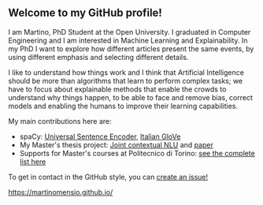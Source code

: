 ## Welcome to my GitHub profile!

I am Martino, PhD Student at the Open University. I graduated in Computer Engineering and I am interested in Machine Learning and Explainability.
In my PhD I want to explore how different articles present the same events, by using different emphasis and selecting different details. 

I like to understand how things work and I think that Artificial Intelligence should be more than algorithms that learn to perform complex tasks; we have to focus about explainable methods that enable the crowds to understand why things happen, to be able to face and remove bias, correct models and enabling the humans to improve their learning capabilities.

My main contributions here are:

- spaCy: [Universal Sentence Encoder](https://github.com/MartinoMensio/spacy-universal-sentence-encoder-tfhub), [Italian GloVe](https://github.com/MartinoMensio/it_vectors_wiki_spacy)
- My  Master's thesis project: [Joint contextual NLU](https://github.com/D2KLab/botcycle) and [paper](https://dl.acm.org/doi/10.1145/3184558.3191539)
- Supports for Master's courses at Politecnico di Torino: [see the complete list here](https://www.martinomensio.github.io/polito/)

To get in contact in the GitHub style, you can [create an issue!](https://github.com/MartinoMensio/MartinoMensio/issues/new)

https://martinomensio.github.io/
